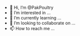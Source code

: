- 👋 Hi, I’m @PakPoultry
- 👀 I’m interested in ...
- 🌱 I’m currently learning ...
- 💞️ I’m looking to collaborate on ...
- 📫 How to reach me ...

<!---
PakPoultry/PakPoultry is a ✨ special ✨ repository because its `README.md` (this file) appears on your GitHub profile.
You can click the Preview link to take a look at your changes.
--->
